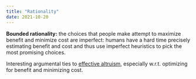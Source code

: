 ```yaml
---
title: "Rationality"
date: 2021-10-20
---
```


**Bounded rationality:** the choices that people make attempt to maximize benefit and minimize cost are imperfect: humans have a hard time precisely estimating benefit and cost and thus use imperfect heuristics to pick the most promising choices.

Interesting argumental ties to [effective altruism](thoughts/effective%20altruism.md), especially w.r.t. optimizing for benefit and minimizing cost.
